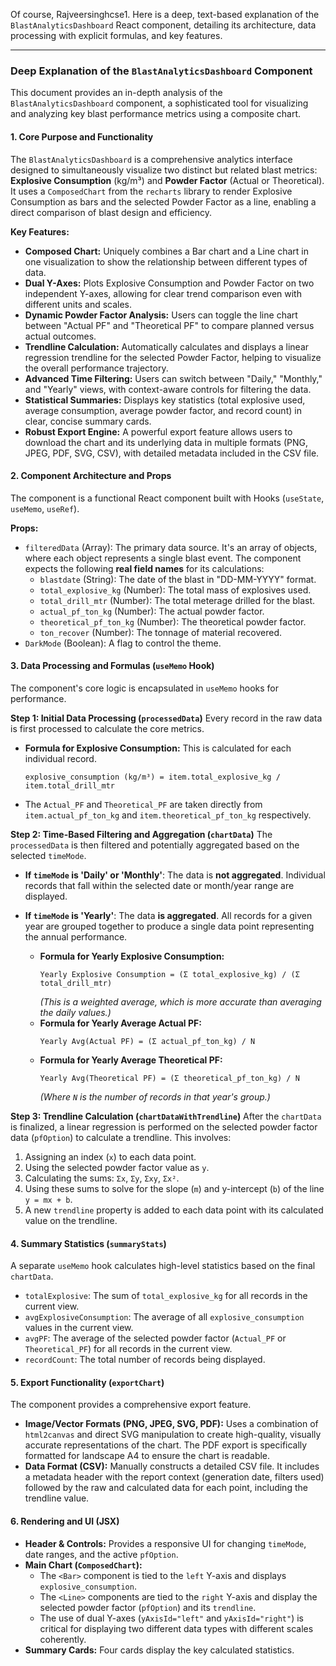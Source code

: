 Of course, Rajveersinghcse1. Here is a deep, text-based explanation of the `BlastAnalyticsDashboard` React component, detailing its architecture, data processing with explicit formulas, and key features.

---

### Deep Explanation of the `BlastAnalyticsDashboard` Component

This document provides an in-depth analysis of the `BlastAnalyticsDashboard` component, a sophisticated tool for visualizing and analyzing key blast performance metrics using a composite chart.

#### 1. Core Purpose and Functionality

The `BlastAnalyticsDashboard` is a comprehensive analytics interface designed to simultaneously visualize two distinct but related blast metrics: **Explosive Consumption** (kg/m³) and **Powder Factor** (Actual or Theoretical). It uses a `ComposedChart` from the `recharts` library to render Explosive Consumption as bars and the selected Powder Factor as a line, enabling a direct comparison of blast design and efficiency.

**Key Features:**
*   **Composed Chart:** Uniquely combines a Bar chart and a Line chart in one visualization to show the relationship between different types of data.
*   **Dual Y-Axes:** Plots Explosive Consumption and Powder Factor on two independent Y-axes, allowing for clear trend comparison even with different units and scales.
*   **Dynamic Powder Factor Analysis:** Users can toggle the line chart between "Actual PF" and "Theoretical PF" to compare planned versus actual outcomes.
*   **Trendline Calculation:** Automatically calculates and displays a linear regression trendline for the selected Powder Factor, helping to visualize the overall performance trajectory.
*   **Advanced Time Filtering:** Users can switch between "Daily," "Monthly," and "Yearly" views, with context-aware controls for filtering the data.
*   **Statistical Summaries:** Displays key statistics (total explosive used, average consumption, average powder factor, and record count) in clear, concise summary cards.
*   **Robust Export Engine:** A powerful export feature allows users to download the chart and its underlying data in multiple formats (PNG, JPEG, PDF, SVG, CSV), with detailed metadata included in the CSV file.

#### 2. Component Architecture and Props

The component is a functional React component built with Hooks (`useState`, `useMemo`, `useRef`).

**Props:**
*   `filteredData` (Array): The primary data source. It's an array of objects, where each object represents a single blast event. The component expects the following **real field names** for its calculations:
    *   `blastdate` (String): The date of the blast in "DD-MM-YYYY" format.
    *   `total_explosive_kg` (Number): The total mass of explosives used.
    *   `total_drill_mtr` (Number): The total meterage drilled for the blast.
    *   `actual_pf_ton_kg` (Number): The actual powder factor.
    *   `theoretical_pf_ton_kg` (Number): The theoretical powder factor.
    *   `ton_recover` (Number): The tonnage of material recovered.
*   `DarkMode` (Boolean): A flag to control the theme.

#### 3. Data Processing and Formulas (`useMemo` Hook)

The component's core logic is encapsulated in `useMemo` hooks for performance.

**Step 1: Initial Data Processing (`processedData`)**
Every record in the raw data is first processed to calculate the core metrics.

*   **Formula for Explosive Consumption:**
    This is calculated for each individual record.
    ```
    explosive_consumption (kg/m³) = item.total_explosive_kg / item.total_drill_mtr
    ```
*   The `Actual_PF` and `Theoretical_PF` are taken directly from `item.actual_pf_ton_kg` and `item.theoretical_pf_ton_kg` respectively.

**Step 2: Time-Based Filtering and Aggregation (`chartData`)**
The `processedData` is then filtered and potentially aggregated based on the selected `timeMode`.

*   **If `timeMode` is 'Daily' or 'Monthly'**:
    The data is **not aggregated**. Individual records that fall within the selected date or month/year range are displayed.

*   **If `timeMode` is 'Yearly'**:
    The data **is aggregated**. All records for a given year are grouped together to produce a single data point representing the annual performance.
    *   **Formula for Yearly Explosive Consumption:**
        ```
        Yearly Explosive Consumption = (Σ total_explosive_kg) / (Σ total_drill_mtr)
        ```
        *(This is a weighted average, which is more accurate than averaging the daily values.)*
    *   **Formula for Yearly Average Actual PF:**
        ```
        Yearly Avg(Actual PF) = (Σ actual_pf_ton_kg) / N
        ```
    *   **Formula for Yearly Average Theoretical PF:**
        ```
        Yearly Avg(Theoretical PF) = (Σ theoretical_pf_ton_kg) / N
        ```
        *(Where `N` is the number of records in that year's group.)*

**Step 3: Trendline Calculation (`chartDataWithTrendline`)**
After the `chartData` is finalized, a linear regression is performed on the selected powder factor data (`pfOption`) to calculate a trendline. This involves:
1.  Assigning an index (`x`) to each data point.
2.  Using the selected powder factor value as `y`.
3.  Calculating the sums: `Σx`, `Σy`, `Σxy`, `Σx²`.
4.  Using these sums to solve for the slope (`m`) and y-intercept (`b`) of the line `y = mx + b`.
5.  A new `trendline` property is added to each data point with its calculated value on the trendline.

#### 4. Summary Statistics (`summaryStats`)

A separate `useMemo` hook calculates high-level statistics based on the final `chartData`.

*   `totalExplosive`: The sum of `total_explosive_kg` for all records in the current view.
*   `avgExplosiveConsumption`: The average of all `explosive_consumption` values in the current view.
*   `avgPF`: The average of the selected powder factor (`Actual_PF` or `Theoretical_PF`) for all records in the current view.
*   `recordCount`: The total number of records being displayed.

#### 5. Export Functionality (`exportChart`)

The component provides a comprehensive export feature.

*   **Image/Vector Formats (PNG, JPEG, SVG, PDF):** Uses a combination of `html2canvas` and direct SVG manipulation to create high-quality, visually accurate representations of the chart. The PDF export is specifically formatted for landscape A4 to ensure the chart is readable.
*   **Data Format (CSV):** Manually constructs a detailed CSV file. It includes a metadata header with the report context (generation date, filters used) followed by the raw and calculated data for each point, including the trendline value.

#### 6. Rendering and UI (JSX)

*   **Header & Controls:** Provides a responsive UI for changing `timeMode`, date ranges, and the active `pfOption`.
*   **Main Chart (`ComposedChart`):**
    *   The `<Bar>` component is tied to the `left` Y-axis and displays `explosive_consumption`.
    *   The `<Line>` components are tied to the `right` Y-axis and display the selected powder factor (`pfOption`) and its `trendline`.
    *   The use of dual Y-axes (`yAxisId="left"` and `yAxisId="right"`) is critical for displaying two different data types with different scales coherently.
*   **Summary Cards:** Four cards display the key calculated statistics.